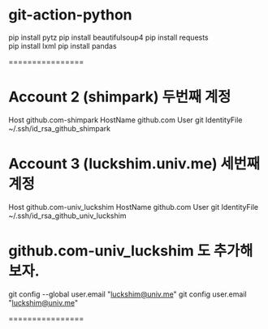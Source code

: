 # git-action-python

pip install pytz
pip install beautifulsoup4 
pip install requests    
pip install lxml
pip install pandas   

================

# Account 2 (shimpark) 두번째 계정
Host github.com-shimpark
    HostName github.com
    User git
    IdentityFile ~/.ssh/id_rsa_github_shimpark

# Account 3 (luckshim.univ.me) 세번째 계정
Host github.com-univ_luckshim
    HostName github.com
    User git
    IdentityFile ~/.ssh/id_rsa_github_univ_luckshim

# github.com-univ_luckshim 도 추가해 보자.

git config --global user.email "luckshim@univ.me"
git config user.email "luckshim@univ.me"    

================
